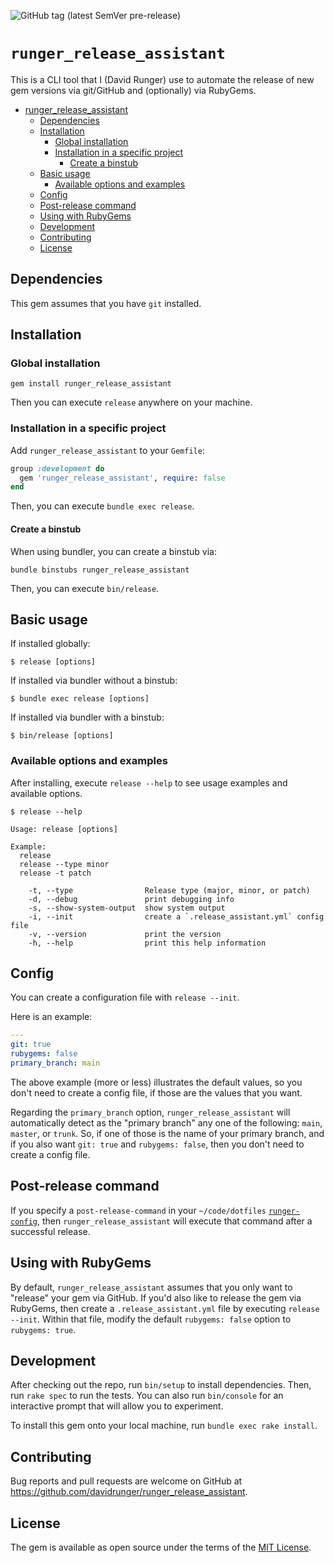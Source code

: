 ![GitHub tag (latest SemVer pre-release)](https://img.shields.io/github/v/tag/davidrunger/runger_release_assistant?include_prereleases)

# `runger_release_assistant`

This is a CLI tool that I (David Runger) use to automate the release of new gem
versions via git/GitHub and (optionally) via RubyGems.

<!--ts-->
* [runger_release_assistant](#runger_release_assistant)
   * [Dependencies](#dependencies)
   * [Installation](#installation)
      * [Global installation](#global-installation)
      * [Installation in a specific project](#installation-in-a-specific-project)
         * [Create a binstub](#create-a-binstub)
   * [Basic usage](#basic-usage)
      * [Available options and examples](#available-options-and-examples)
   * [Config](#config)
   * [Post-release command](#post-release-command)
   * [Using with RubyGems](#using-with-rubygems)
   * [Development](#development)
   * [Contributing](#contributing)
   * [License](#license)

<!-- Created by https://github.com/ekalinin/github-markdown-toc -->
<!-- Added by: david, at: Wed Feb  5 04:11:40 AM CST 2025 -->

<!--te-->

## Dependencies

This gem assumes that you have `git` installed.

## Installation

### Global installation

```
gem install runger_release_assistant
```

Then you can execute `release` anywhere on your machine.

### Installation in a specific project

Add `runger_release_assistant` to your `Gemfile`:

```rb
group :development do
  gem 'runger_release_assistant', require: false
end
```

Then, you can execute `bundle exec release`.

#### Create a binstub

When using bundler, you can create a binstub via:

```
bundle binstubs runger_release_assistant
```

Then, you can execute `bin/release`.

## Basic usage

If installed globally:

```
$ release [options]
```

If installed via bundler without a binstub:

```
$ bundle exec release [options]
```

If installed via bundler with a binstub:

```
$ bin/release [options]
```

### Available options and examples

After installing, execute `release --help` to see usage examples and available options.

```
$ release --help

Usage: release [options]

Example:
  release
  release --type minor
  release -t patch

    -t, --type                Release type (major, minor, or patch)
    -d, --debug               print debugging info
    -s, --show-system-output  show system output
    -i, --init                create a `.release_assistant.yml` config file
    -v, --version             print the version
    -h, --help                print this help information
```

## Config

You can create a configuration file with `release --init`.

Here is an example:

```yml
---
git: true
rubygems: false
primary_branch: main
```

The above example (more or less) illustrates the default values, so you don't
need to create a config file, if those are the values that you want.

Regarding the `primary_branch` option, `runger_release_assistant` will
automatically detect as the "primary branch" any one of the following: `main`,
`master`, or `trunk`. So, if one of those is the name of your primary branch,
and if you also want `git: true` and `rubygems: false`, then you don't need to
create a config file.

## Post-release command

If you specify a `post-release-command` in your `~/code/dotfiles` [`runger-config`](https://github.com/davidrunger/dotfiles/blob/cd02495fb2ad742cc1e85cc65aea5ff711485981/crystal-programs/runger-config.cr), then `runger_release_assistant` will execute that command after a successful release.

## Using with RubyGems

By default, `runger_release_assistant` assumes that you only want to "release" your gem via GitHub. If
you'd also like to release the gem via RubyGems, then create a `.release_assistant.yml` file by
executing `release --init`. Within that file, modify the default `rubygems: false` option to
`rubygems: true`.

## Development

After checking out the repo, run `bin/setup` to install dependencies. Then, run `rake spec` to run
the tests. You can also run `bin/console` for an interactive prompt that will allow you to
experiment.

To install this gem onto your local machine, run `bundle exec rake install`.

## Contributing

Bug reports and pull requests are welcome on GitHub at
https://github.com/davidrunger/runger_release_assistant.

## License

The gem is available as open source under the terms of the [MIT
License](https://opensource.org/licenses/MIT).

